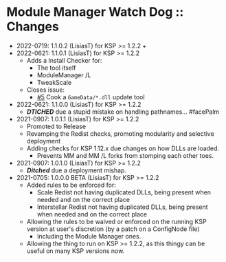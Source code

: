 # Module Manager Watch Dog :: Changes

* 2022-0719: 1.1.0.2 (LisiasT) for KSP >= 1.2.2
	+ 
* 2022-0621: 1.1.0.1 (LisiasT) for KSP >= 1.2.2
	+ Adds a Install Checker for:
		- The tool itself
		- ModuleManager /L
		- TweakScale
	+ Closes issue:
		- [#5](https://github.com/net-lisias-ksp/ModuleManagerWatchDog/issues/5) Cook a `GameData/*.dll` update tool 
* 2022-0621: 1.1.0.0 (LisiasT) for KSP >= 1.2.2
	+ ***DTICHED*** due a stupid mistake on handling pathnames... #facePalm 
* 2021-0907: 1.0.1.1 (LisiasT) for KSP >= 1.2.2
	+ Promoted to Release
	+ Revamping the Redist checks, promoting modularity and selective deployment
	+ Adding checks for KSP 1.12.x due changes on how DLLs are loaded.
		- Prevents MM and MM /L forks from stomping each other toes. 
* 2021-0907: 1.0.1.0 (LisiasT) for KSP >= 1.2.2
	+ ***Ditched*** due a deployment mishap.
* 2021-0705: 1.0.0.0 BETA (LisiasT) for KSP >= 1.2.2
	+ Added rules to be enforced for:
		- Scale Redist not having duplicated DLLs, being present when needed and on the correct place  
		- Interstellar Redist not having duplicated DLLs, being present when needed and on the correct place  
	+ Allowing the rules to be waived or enforced on the running KSP version at user's discretion (by a patch on a ConfigNode file)
		- Including the Module Manager ones. 
	+ Allowing the thing to run on KSP >= 1.2.2, as this thingy can be useful on many KSP versions now.
